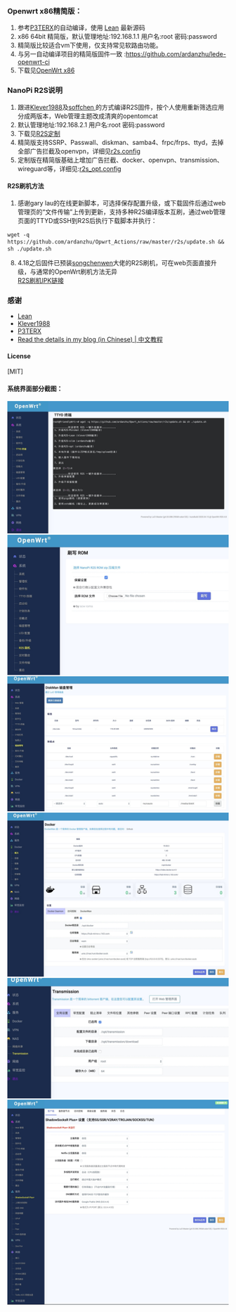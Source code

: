 ### Openwrt x86精简版：
1. 参考[P3TERX](https://github.com/P3TERX/Actions-OpenWrt)的自动编译，使用 [Lean](https://github.com/coolsnowwolf/lede) 最新源码
2. x86 64bit 精简版，默认管理地址:192.168.1.1 用户名:root 密码:password
2. 精简版比较适合vm下使用，仅支持常见软路由功能。
3. 与另一自动编译项目的精简版固件一致 :https://github.com/ardanzhu/lede-openwrt-ci
4. 下载见[OpenWrt x86](https://github.com/ardanzhu/Opwrt_Actions/releases/tag/x64-slim)

### NanoPi R2S说明
1. 跟进[Klever1988](https://github.com/klever1988/nanopi-openwrt)及[soffchen
](https://github.com/soffchen/NanoPi-R2S)的方式编译R2S固件，按个人使用重新筛选应用分成两版本，Web管理主题改成清爽的opentomcat
2. 默认管理地址:192.168.2.1  用户名:root  密码:password
3. 下载见[R2S定制](https://github.com/ardanzhu/Opwrt_Actions/releases/tag/R2S)
4. 精简版支持SSRP、Passwall、diskman、samba4、frpc/frps、ttyd，去掉全部广告拦截及openvpn，详细见[r2s.config]( ./r2s.config)
5. 定制版在精简版基础上增加广告拦截、docker、openvpn、transmission、wireguard等，详细见:[r2s_opt.config]( ./r2s_opt.config)
#### R2S刷机方法
1. 感谢gary lau的在线更新脚本，可选择保存配置升级，或下载固件后通过web管理页的“文件传输”上传到更新，支持多种R2S编译版本互刷，通过web管理页面的TTYD或SSH到R2S后执行下载脚本并执行：<br> 
```
wget -q https://github.com/ardanzhu/Opwrt_Actions/raw/master/r2s/update.sh && sh ./update.sh
```

8. 4.18之后固件已预装[songchenwen](https://github.com/songchenwen/nanopi-r2s)大佬的R2S刷机，可在web页面直接升级，与通常的OpenWrt刷机方法无异 <br> 
[R2S刷机IPK链接](https://github.com/ardanzhu/Opwrt_Actions/raw/master/r2s/luci-app-r2sflasher_1.0-4_all.ipk) 

### 感谢
- [Lean](https://github.com/coolsnowwolf/lede)
- [Klever1988](https://github.com/klever1988/nanopi-openwrt)
- [P3TERX](https://github.com/P3TERX/Actions-OpenWrt)
- [Read the details in my blog (in Chinese) | 中文教程](https://p3terx.com/archives/build-openwrt-with-github-actions.html)

#### License
[MIT]


#### 系统界面部分截图：
![freshupdate](pic/update.jpg)
![r2sflasher](pic/R2Sflasher.jpg)
![diskman](pic/diskman.jpg)
![dockerman](pic/docker.jpg)
![transmission](pic/transmission.jpg)
![opentomcat](pic/opentomcat.png)
